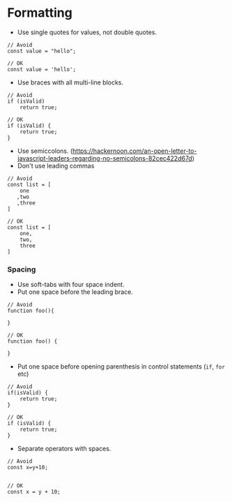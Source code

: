# Formatting

* Use single quotes for values, not double quotes. 
```
// Avoid
const value = "hello";

// OK
const value = 'hello';
```
* Use braces with all multi-line blocks.
```
// Avoid
if (isValid)
    return true;

// OK
if (isValid) {
    return true;
}
```
* Use semiccolons. (https://hackernoon.com/an-open-letter-to-javascript-leaders-regarding-no-semicolons-82cec422d67d)
* Don't use leading commas
```
// Avoid
const list = [
    one
   ,two
   ,three
]

// OK
const list = [
    one,
    two,
    three
]
```

### Spacing

* Use soft-tabs with four space indent.
* Put one space before the leading brace.
```
// Avoid
function foo(){

}

// OK
function foo() {

}
```
* Put one space before opening parenthesis in control statements (`if`, `for` etc)
```
// Avoid
if(isValid) {
    return true;
}
 
// OK
if (isValid) {
    return true;
}
```
* Separate operators with spaces.
```
// Avoid
const x=y+10;


// OK
const x = y + 10;
```